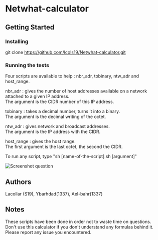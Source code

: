 # Netwhat-calculator

## Getting Started

### Installing

git clone https://github.com/lcols19/Netwhat-calculator.git


### Running the tests

Four scripts are available to help : nbr_adr, tobinary, ntw_adr and host_range.
<br>

nbr_adr : gives the number of host addresses available on a network attached to a given IP address.<br>
The argument is the CIDR number of this IP address.

tobinary : takes a decimal number, turns it into a binary.<br>
The argument is the decimal writing of the octet.

ntw_adr : gives network and broadcast addresses.<br>
The argument is the IP address with the CIDR.

host_range : gives the host range.<br>
The first argument is the last octet, the second the CIDR.
<br>

To run any script, type "sh [name-of-the-script].sh [argument]"

![Screenshot question](https://i.imgur.com/2h1ufVE.png)


## Authors

Lacollar (S19), Ybarhdad(1337), Ael-bahr(1337)


## Notes

These scripts have been done in order not to waste time on questions. Don't use this calculator if you don't understand any formulas behind it.<br>
Please report any issue you encountered.